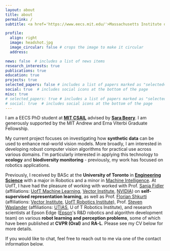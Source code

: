 ```yaml
---
layout: about
title: about
permalink: /
subtitle: <a href='https://www.eecs.mit.edu/'>Massachusetts Institute of Technology</a>. Computer Vision and Machine Learning

profile:
  align: right
  image: headshot.jpg
  image_circular: false # crops the image to make it circular
  address: 

news: false  # includes a list of news items
research_interests: true
publications: true
education: true
projects: true
selected_papers: false # includes a list of papers marked as "selected={true}"
social: true  # includes social icons at the bottom of the page
misc: true
# selected_papers: true # includes a list of papers marked as "selected={true}"
# social: true  # includes social icons at the bottom of the page
---
```

I am a EECS PhD student at [**MIT CSAIL**](https://www.csail.mit.edu/) advised by [**Sara Beery**](https://beerys.github.io/). I am generously supported by the MIT Andrew and Erna Viterbi Graduate Fellowship. 

My current project focuses on investigating how **synthetic data** can be used to enhance real-world vision models. More broadly, I am interested in developing robust computer vision algorithms for practical use across various domains. I'm particularly interested in applying this technology to **ecology** and **biodiversity monitoring** - previously, my work has focused on robotics applications.

Previously, I received by BASc at the **University of Toronto** in [**Engineering Science**](https://discover.engineering.utoronto.ca/programs/engineering-programs/engineering-science/) with a major in Robotics and a minor in [Machine Intelligence](https://undergrad.engineering.utoronto.ca/academics-registration/minors-certificates/undergraduate-engineering-minors/minor-in-artificial-intelligence/). At UofT, I have had the pleasure of working with worked with Prof. [Sanja Fidler](https://www.cs.utoronto.ca/~fidler/) (affiliations: [UofT Machine Learning](https://learning.cs.toronto.edu/), [Vector Institute](https://vectorinstitute.ai/), [NVIDIA](https://nv-tlabs.github.io/)) on **self-supervised representation learning**, as well as Prof. [Florian Shkurti](http://www.cs.toronto.edu/~florian/) (affiliations: [Vector Institute](https://vectorinstitute.ai/), [UofT Robotics Institute](https://robotics.utoronto.ca/)), Prof. [Steven Waslander](https://www.trailab.utias.utoronto.ca/stevenwaslander) (affiliations: [UTIAS](https://www.utias.utoronto.ca/), U of T Robotics Institute), and research scientists at Epson Edge ([Epson](https://epson.com/industrial-robots-factory-automation)'s R&D robotics and algorithm development team) on various **robot learning and perception problems**, some of which have been published at **CVPR (Oral)** and **RA-L**. Please see my CV below for more details. 

If you would like to chat, feel free to reach out to me via one of the contact information below. 
